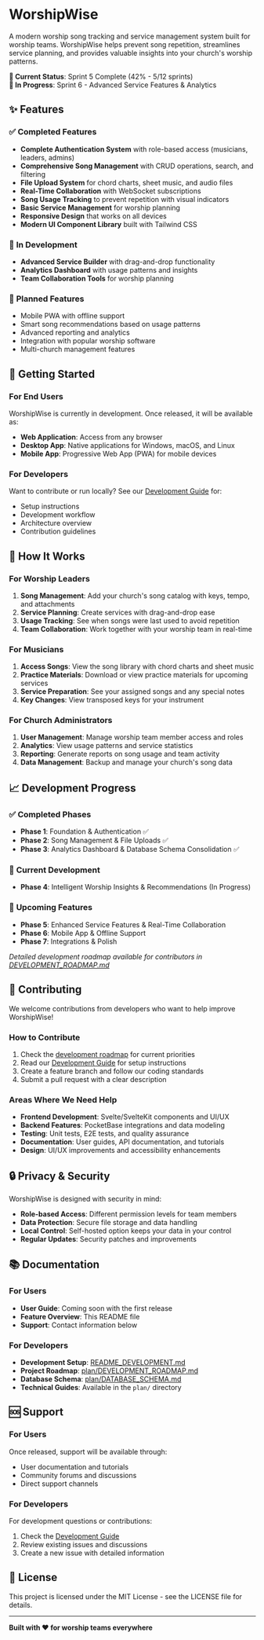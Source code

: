 # WorshipWise

A modern worship song tracking and service management system built for worship teams. WorshipWise helps prevent song repetition, streamlines service planning, and provides valuable insights into your church's worship patterns.

**🎯 Current Status**: Sprint 5 Complete (42% - 5/12 sprints)  
**🚧 In Progress**: Sprint 6 - Advanced Service Features & Analytics

## ✨ Features

### ✅ **Completed Features**

- **Complete Authentication System** with role-based access (musicians, leaders, admins)
- **Comprehensive Song Management** with CRUD operations, search, and filtering
- **File Upload System** for chord charts, sheet music, and audio files
- **Real-Time Collaboration** with WebSocket subscriptions
- **Song Usage Tracking** to prevent repetition with visual indicators
- **Basic Service Management** for worship planning
- **Responsive Design** that works on all devices
- **Modern UI Component Library** built with Tailwind CSS

### 🚧 **In Development**

- **Advanced Service Builder** with drag-and-drop functionality
- **Analytics Dashboard** with usage patterns and insights
- **Team Collaboration Tools** for worship planning

### 🎯 **Planned Features**

- Mobile PWA with offline support
- Smart song recommendations based on usage patterns
- Advanced reporting and analytics
- Integration with popular worship software
- Multi-church management features

## 🚀 Getting Started

### For End Users

WorshipWise is currently in development. Once released, it will be available as:

- **Web Application**: Access from any browser
- **Desktop App**: Native applications for Windows, macOS, and Linux
- **Mobile App**: Progressive Web App (PWA) for mobile devices

### For Developers

Want to contribute or run locally? See our [Development Guide](README_DEVELOPMENT.md) for:

- Setup instructions
- Development workflow
- Architecture overview
- Contribution guidelines

## 🎵 How It Works

### For Worship Leaders

1. **Song Management**: Add your church's song catalog with keys, tempo, and attachments
2. **Service Planning**: Create services with drag-and-drop ease
3. **Usage Tracking**: See when songs were last used to avoid repetition
4. **Team Collaboration**: Work together with your worship team in real-time

### For Musicians

1. **Access Songs**: View the song library with chord charts and sheet music
2. **Practice Materials**: Download or view practice materials for upcoming services
3. **Service Preparation**: See your assigned songs and any special notes
4. **Key Changes**: View transposed keys for your instrument

### For Church Administrators

1. **User Management**: Manage worship team member access and roles
2. **Analytics**: View usage patterns and service statistics
3. **Reporting**: Generate reports on song usage and team activity
4. **Data Management**: Backup and manage your church's song data

## 📈 Development Progress

### ✅ **Completed Phases**

- **Phase 1**: Foundation & Authentication ✅
- **Phase 2**: Song Management & File Uploads ✅
- **Phase 3**: Analytics Dashboard & Database Schema Consolidation ✅

### 🚧 **Current Development**

- **Phase 4**: Intelligent Worship Insights & Recommendations (In Progress)

### 🎯 **Upcoming Features**

- **Phase 5**: Enhanced Service Features & Real-Time Collaboration
- **Phase 6**: Mobile App & Offline Support
- **Phase 7**: Integrations & Polish

_Detailed development roadmap available for contributors in [DEVELOPMENT_ROADMAP.md](plan/DEVELOPMENT_ROADMAP.md)_

## 🤝 Contributing

We welcome contributions from developers who want to help improve WorshipWise!

### How to Contribute

1. Check the [development roadmap](plan/DEVELOPMENT_ROADMAP.md) for current priorities
2. Read our [Development Guide](README_DEVELOPMENT.md) for setup instructions
3. Create a feature branch and follow our coding standards
4. Submit a pull request with a clear description

### Areas Where We Need Help

- **Frontend Development**: Svelte/SvelteKit components and UI/UX
- **Backend Features**: PocketBase integrations and data modeling
- **Testing**: Unit tests, E2E tests, and quality assurance
- **Documentation**: User guides, API documentation, and tutorials
- **Design**: UI/UX improvements and accessibility enhancements

## 🔒 Privacy & Security

WorshipWise is designed with security in mind:

- **Role-based Access**: Different permission levels for team members
- **Data Protection**: Secure file storage and data handling
- **Local Control**: Self-hosted option keeps your data in your control
- **Regular Updates**: Security patches and improvements

## 📚 Documentation

### For Users

- **User Guide**: Coming soon with the first release
- **Feature Overview**: This README file
- **Support**: Contact information below

### For Developers

- **Development Setup**: [README_DEVELOPMENT.md](README_DEVELOPMENT.md)
- **Project Roadmap**: [plan/DEVELOPMENT_ROADMAP.md](plan/DEVELOPMENT_ROADMAP.md)
- **Database Schema**: [plan/DATABASE_SCHEMA.md](plan/DATABASE_SCHEMA.md)
- **Technical Guides**: Available in the `plan/` directory

## 🆘 Support

### For Users

Once released, support will be available through:

- User documentation and tutorials
- Community forums and discussions
- Direct support channels

### For Developers

For development questions or contributions:

1. Check the [Development Guide](README_DEVELOPMENT.md)
2. Review existing issues and discussions
3. Create a new issue with detailed information

## 📄 License

This project is licensed under the MIT License - see the LICENSE file for details.

---

**Built with ❤️ for worship teams everywhere**
